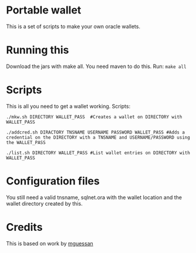 # Portable wallet

This is a set of scripts to make your own oracle wallets.

# Running this

Download the jars with make all. You need maven to do this. Run:
`make all`

# Scripts

This is all you need to get a wallet working. Scripts:

`./mkw.sh DIRECTORY WALLET_PASS  #Creates a wallet on DIRECTORY with WALLET_PASS`

`./addcred.sh DIRACTORY TNSNAME USERNAME PASSWORD WALLET_PASS #Adds a credential on the DIRECTORY with a TNSNAME and USERNAME/PASSWORD using the WALLET_PASS`

`./list.sh DIRECTORY WALLET_PASS #List wallet entries on DIRECTORY with WALLET_PASS`

# Configuration files
You still need a valid tnsname, sqlnet.ora with the wallet location and the wallet directory created by this.

# Credits
This is based on work by [mguessan](https://github.com/mguessan/oracle-wallet-recover)
